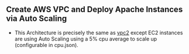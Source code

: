 ## Create AWS VPC and Deploy Apache Instances via Auto Scaling
- This Architecture is precisely the same as [vpc2](https://github.com/jouellnyc/AWS/tree/master/create_aws_vpc2) except EC2 instances are using Auto Scaling using a 5% cpu average to scale up (configurable in cpu.json).
